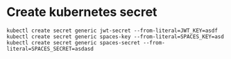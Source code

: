 # Create kubernetes secret
`kubectl create secret generic jwt-secret --from-literal=JWT_KEY=asdf`
`kubectl create secret generic spaces-key --from-literal=SPACES_KEY=asd`
`kubectl create secret generic spaces-secret --from-literal=SPACES_SECRET=asdasd`